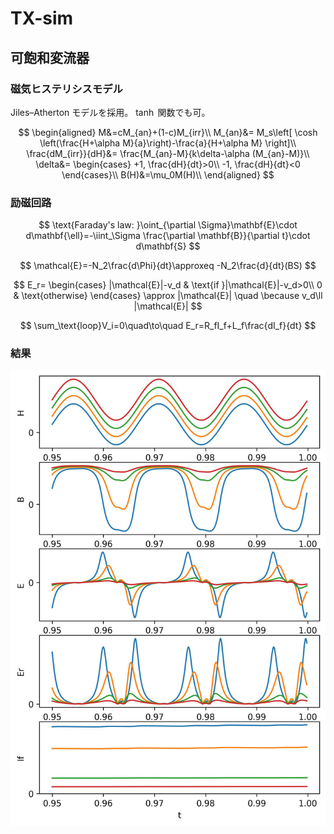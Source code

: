# TX-sim
## 可飽和変流器
### 磁気ヒステリシスモデル
Jiles–Atherton モデルを採用。 $\tanh$ 関数でも可。

$$
\begin{aligned}
    M&=cM_{an}+(1-c)M_{irr}\\
    M_{an}&=
    M_s\left[
        \cosh \left(\frac{H+\alpha M}{a}\right)-\frac{a}{H+\alpha M}
    \right]\\
    \frac{dM_{irr}}{dH}&=
    \frac{M_{an}-M}{k\delta-\alpha (M_{an}-M)}\\
    \delta&=
    \begin{cases}
    +1, \frac{dH}{dt}>0\\
    -1, \frac{dH}{dt}<0
    \end{cases}\\
    B(H)&=\mu_0M(H)\\
\end{aligned}
$$

### 励磁回路
$$
\text{Faraday's law: }\oint_{\partial \Sigma}\mathbf{E}\cdot d\mathbf{\ell}=-\iint_\Sigma \frac{\partial \mathbf{B}}{\partial t}\cdot d\mathbf{S}
$$

$$
\mathcal{E}=-N_2\frac{d\Phi}{dt}\approxeq -N_2\frac{d}{dt}(BS)
$$

$$
E_r=
\begin{cases}
    |\mathcal{E}|-v_d & \text{if }|\mathcal{E}|-v_d>0\\
    0 & \text{otherwise}
\end{cases}
\approx |\mathcal{E}| \quad \because v_d\ll |\mathcal{E}|
$$

$$
\sum_\text{loop}V_i=0\quad\to\quad E_r=R_fI_f+L_f\frac{dI_f}{dt}
$$

### 結果

![](fig/res.jpg)
